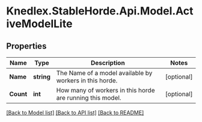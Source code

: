 # Knedlex.StableHorde.Api.Model.ActiveModelLite

## Properties

Name | Type | Description | Notes
------------ | ------------- | ------------- | -------------
**Name** | **string** | The Name of a model available by workers in this horde. | [optional] 
**Count** | **int** | How many of workers in this horde are running this model. | [optional] 

[[Back to Model list]](../README.md#documentation-for-models) [[Back to API list]](../README.md#documentation-for-api-endpoints) [[Back to README]](../README.md)

